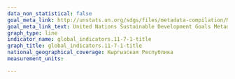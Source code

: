```yaml
---
data_non_statistical: false
goal_meta_link: http://unstats.un.org/sdgs/files/metadata-compilation/Metadata-Goal-11.pdf
goal_meta_link_text: United Nations Sustainable Development Goals Metadata (pdf 2066kB)
graph_type: line
indicator_name: global_indicators.11-7-1-title
graph_title: global_indicators.11-7-1-title
national_geographical_coverage: Кыргызская Республика
measurement_units: 

---
```

